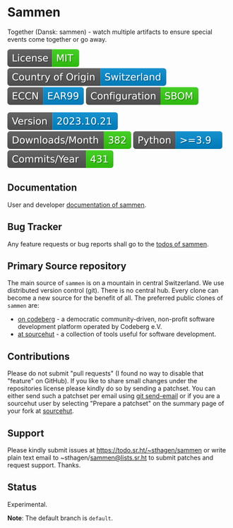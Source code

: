 # Sammen

Together (Dansk: sammen) - watch multiple artifacts to ensure special events come together or go away.

[![License](docs/badges/license-spdx-mit.svg)](https://git.sr.ht/~sthagen/sammen/tree/default/item/LICENSE)
[![Country of Origin](docs/badges/country-of-origin-name-switzerland-neutral.svg)](https://git.sr.ht/~sthagen/sammen/tree/default/item/COUNTRY-OF-ORIGIN)
[![Export Classification Control Number (ECCN)](docs/badges/export-control-classification-number_eccn-ear99-neutral.svg)](https://git.sr.ht/~sthagen/sammen/tree/default/item/EXPORT-CONTROL-CLASSIFICATION-NUMBER)
[![Configuration](docs/badges/configuration-sbom.svg)](https://git.sr.ht/~sthagen/sammen/tree/default/item/docs/third-party/README.md)

[![Version](docs/badges/latest-release.svg)](https://pypi.python.org/pypi/sammen/)
[![Downloads](docs/badges/downloads-per-month.svg)](https://pepy.tech/project/sammen)
[![Python](docs/badges/python-versions.svg)](https://pypi.python.org/pypi/sammen/)
[![Maintenance Status](docs/badges/commits-per-year.svg)](https://git.sr.ht/~sthagen/sammen/log)

## Documentation

User and developer [documentation of sammen](https://codes.dilettant.life/docs/sammen).

## Bug Tracker

Any feature requests or bug reports shall go to the [todos of sammen](https://todo.sr.ht/~sthagen/sammen).

## Primary Source repository

The main source of `sammen` is on a mountain in central Switzerland.
We use distributed version control (git).
There is no central hub.
Every clone can become a new source for the benefit of all.
The preferred public clones of `sammen` are:

* [on codeberg](https://codeberg.org/sthagen/sammen) - a democratic community-driven, non-profit software development platform operated by Codeberg e.V.
* [at sourcehut](https://git.sr.ht/~sthagen/sammen) - a collection of tools useful for software development.

## Contributions

Please do not submit "pull requests" (I found no way to disable that "feature" on GitHub).
If you like to share small changes under the repositories license please kindly do so by sending a patchset.
You can either send such a patchset per email using [git send-email](https://git-send-email.io) or 
if you are a sourcehut user by selecting "Prepare a patchset" on the summary page of your fork at [sourcehut](https://git.sr.ht/).

## Support

Please kindly submit issues at https://todo.sr.ht/~sthagen/sammen or write plain text email to ~sthagen/sammen@lists.sr.ht to submit patches and request support. Thanks.

## Status

Experimental.

**Note**: The default branch is `default`.
